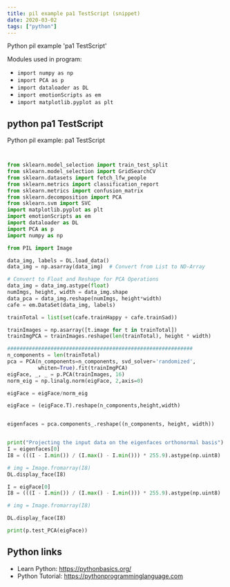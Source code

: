 ```yaml
---
title: pil example pa1 TestScript (snippet)
date: 2020-03-02
tags: ["python"]
---
```

Python pil example 'pa1 TestScript'


Modules used in program: 
* `import numpy as np`
* `import PCA as p`
* `import dataloader as DL`
* `import emotionScripts as em`
* `import matplotlib.pyplot as plt`

## python pa1 TestScript

Python pil example: pa1 TestScript

```python


from sklearn.model_selection import train_test_split
from sklearn.model_selection import GridSearchCV
from sklearn.datasets import fetch_lfw_people
from sklearn.metrics import classification_report
from sklearn.metrics import confusion_matrix
from sklearn.decomposition import PCA
from sklearn.svm import SVC
import matplotlib.pyplot as plt
import emotionScripts as em
import dataloader as DL
import PCA as p
import numpy as np

from PIL import Image

data_img, labels = DL.load_data()
data_img = np.asarray(data_img)  # Convert from List to ND-Array

# Convert to Float and Reshape for PCA Operations
data_img = data_img.astype(float)
numImgs, height, width = data_img.shape
data_pca = data_img.reshape(numImgs, height*width)
cafe = em.DataSet(data_img, labels)

trainTotal = list(set(cafe.trainHappy + cafe.trainSad))

trainImages = np.asarray([t.image for t in trainTotal])
trainImgPCA = trainImages.reshape(len(trainTotal), height * width)

############################################################
n_components = len(trainTotal)
pca = PCA(n_components=n_components, svd_solver='randomized',
          whiten=True).fit(trainImgPCA)
eigFace, _, _ = p.PCA(trainImages, 16)
norm_eig = np.linalg.norm(eigFace, 2,axis=0)

eigFace = eigFace/norm_eig

eigFace = (eigFace.T).reshape(n_components,height,width)


eigenfaces = pca.components_.reshape((n_components, height, width))


print("Projecting the input data on the eigenfaces orthonormal basis")
I = eigenfaces[0]
I8 = (((I - I.min()) / (I.max() - I.min())) * 255.9).astype(np.uint8)

# img = Image.fromarray(I8)
DL.display_face(I8)

I = eigFace[0]
I8 = (((I - I.min()) / (I.max() - I.min())) * 255.9).astype(np.uint8)

# img = Image.fromarray(I8)

DL.display_face(I8)

print(p.test_PCA(eigFace))


```

## Python links

- Learn Python: https://pythonbasics.org/
- Python Tutorial: https://pythonprogramminglanguage.com
